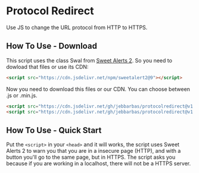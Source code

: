 ﻿# Protocol Redirect
Use JS to change the URL protocol from HTTP to HTTPS.

## How To Use - Download
This script uses the class Swal from [Sweet Alerts 2](https://sweetalert2.github.io/). So you need to dowload that
files or use its CDN:
```html
<script src="https://cdn.jsdelivr.net/npm/sweetalert2@9"></script>
```
Now you need to download this files or our CDN. You can choose between .js or .min.js.
```html
<script src="https://cdn.jsdelivr.net/gh/jebbarbas/protocolredirect@v1.0.0/protocolredirect.min.js"></script>
<script src="https://cdn.jsdelivr.net/gh/jebbarbas/protocolredirect@v1.0.0/protocolredirect.js"></script>
```

## How To Use - Quick Start
Put the `<script>` in your `<head>` and it will works, the script uses Sweet Alerts 2 to warn you that you are 
in a insecure page (HTTP), and with a button you'll go to the same page, but in HTTPS.
The script asks you because if you are working in a localhost, there will not be a HTTPS server.
